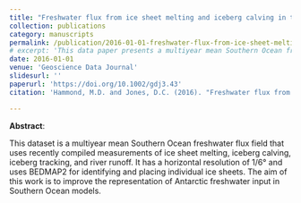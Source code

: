```yaml
---
title: "Freshwater flux from ice sheet melting and iceberg calving in the Southern Ocean"
collection: publications
category: manuscripts
permalink: /publication/2016-01-01-freshwater-flux-from-ice-sheet-melting-and-iceberg-calving-in-the-southern-ocean
# excerpt: 'This data paper presents a multiyear mean Southern Ocean freshwater flux field derived from measurements of ice sheet melting, iceberg calving, and river runoff.'
date: 2016-01-01
venue: 'Geoscience Data Journal'
slidesurl: ''
paperurl: 'https://doi.org/10.1002/gdj3.43'
citation: 'Hammond, M.D. and Jones, D.C. (2016). "Freshwater flux from ice sheet melting and iceberg calving in the Southern Ocean," <i>Geoscience Data Journal</i>, 3, 60-62. <a href="https://doi.org/10.1002/gdj3.43">https://doi.org/10.1002/gdj3.43</a>'

---
```

**Abstract**:

This dataset is a multiyear mean Southern Ocean freshwater flux field that uses recently compiled measurements of ice sheet melting, iceberg calving, iceberg tracking, and river runoff. It has a horizontal resolution of 1/6° and uses BEDMAP2 for identifying and placing individual ice sheets. The aim of this work is to improve the representation of Antarctic freshwater input in Southern Ocean models.
